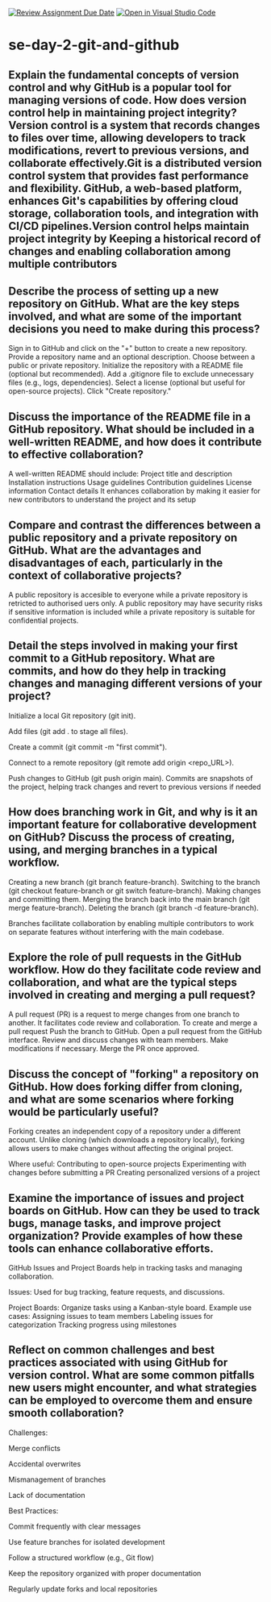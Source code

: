 [![Review Assignment Due Date](https://classroom.github.com/assets/deadline-readme-button-22041afd0340ce965d47ae6ef1cefeee28c7c493a6346c4f15d667ab976d596c.svg)](https://classroom.github.com/a/8wgCKhpZ)
[![Open in Visual Studio Code](https://classroom.github.com/assets/open-in-vscode-2e0aaae1b6195c2367325f4f02e2d04e9abb55f0b24a779b69b11b9e10269abc.svg)](https://classroom.github.com/online_ide?assignment_repo_id=18416576&assignment_repo_type=AssignmentRepo)
# se-day-2-git-and-github
## Explain the fundamental concepts of version control and why GitHub is a popular tool for managing versions of code. How does version control help in maintaining project integrity?Version control is a system that records changes to files over time, allowing developers to track modifications, revert to previous versions, and collaborate effectively.Git is a distributed version control system that provides fast performance and flexibility. GitHub, a web-based platform, enhances Git's capabilities by offering cloud storage, collaboration tools, and integration with CI/CD pipelines.Version control helps maintain project integrity by Keeping a historical record of changes and enabling collaboration among multiple contributors

## Describe the process of setting up a new repository on GitHub. What are the key steps involved, and what are some of the important decisions you need to make during this process?
Sign in to GitHub and click on the "+" button to create a new repository.
Provide a repository name and an optional description.
Choose between a public or private repository.
Initialize the repository with a README file (optional but recommended).
Add a .gitignore file to exclude unnecessary files (e.g., logs, dependencies).
Select a license (optional but useful for open-source projects).
Click "Create repository."

## Discuss the importance of the README file in a GitHub repository. What should be included in a well-written README, and how does it contribute to effective collaboration?
A well-written README should include:
  Project title and description
  Installation instructions
  Usage guidelines
  Contribution guidelines
  License information
  Contact details
It enhances collaboration by making it easier for new contributors to understand the project and its setup
## Compare and contrast the differences between a public repository and a private repository on GitHub. What are the advantages and disadvantages of each, particularly in the context of collaborative projects?
A public repository is accesible to everyone while a private repository is retricted to authorised uers only.
A public repository may have security risks if sensitive information is included while a private repository is suitable for confidential projects.

## Detail the steps involved in making your first commit to a GitHub repository. What are commits, and how do they help in tracking changes and managing different versions of your project?

Initialize a local Git repository (git init).

Add files (git add . to stage all files).

Create a commit (git commit -m "first commit").

Connect to a remote repository (git remote add origin <repo_URL>).

Push changes to GitHub (git push origin main).
 Commits are snapshots of the project, helping track changes and revert to previous versions if needed

## How does branching work in Git, and why is it an important feature for collaborative development on GitHub? Discuss the process of creating, using, and merging branches in a typical workflow.
Creating a new branch (git branch feature-branch).
Switching to the branch (git checkout feature-branch or git switch feature-branch).
Making changes and committing them.
Merging the branch back into the main branch (git merge feature-branch).
Deleting the branch (git branch -d feature-branch).

Branches facilitate collaboration by enabling multiple contributors to work on separate features without interfering with the main codebase.

## Explore the role of pull requests in the GitHub workflow. How do they facilitate code review and collaboration, and what are the typical steps involved in creating and merging a pull request?
A pull request (PR) is a request to merge changes from one branch to another. It facilitates code review and collaboration.
To create and merge a pull request
 Push the branch to GitHub.
 Open a pull request from the GitHub interface.
 Review and discuss changes with team members.
 Make modifications if necessary.
 Merge the PR once approved.
## Discuss the concept of "forking" a repository on GitHub. How does forking differ from cloning, and what are some scenarios where forking would be particularly useful?
Forking creates an independent copy of a repository under a different account. Unlike cloning (which downloads a repository locally), forking allows users to make changes without affecting the original project.

Where useful:
 Contributing to open-source projects
 Experimenting with changes before submitting a PR
 Creating personalized versions of a project

## Examine the importance of issues and project boards on GitHub. How can they be used to track bugs, manage tasks, and improve project organization? Provide examples of how these tools can enhance collaborative efforts.
GitHub Issues and Project Boards help in tracking tasks and managing collaboration.

Issues: Used for bug tracking, feature requests, and discussions.

Project Boards: Organize tasks using a Kanban-style board.
Example use cases:
Assigning issues to team members
Labeling issues for categorization
Tracking progress using milestones

## Reflect on common challenges and best practices associated with using GitHub for version control. What are some common pitfalls new users might encounter, and what strategies can be employed to overcome them and ensure smooth collaboration?
Challenges:

Merge conflicts

Accidental overwrites

Mismanagement of branches

Lack of documentation

Best Practices:

Commit frequently with clear messages

Use feature branches for isolated development

Follow a structured workflow (e.g., Git flow)

Keep the repository organized with proper documentation

Regularly update forks and local repositories
